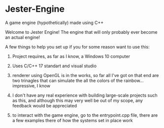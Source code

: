 # Jester-Engine
A game engine (hypothetically) made using C++

Welcome to Jester Engine! The engine that will only probably ever become an actual engine!

A few things to help you set up if you for some reason want to use this:

1) Project requires, as far as I know, a Windows 10 computer
2) Uses C/C++ 17 standart and visual studio 
3) renderer using OpenGL is in the works, so far all I've got on that end are two trinagles that can simulate the all the colors of the rainbow... impressive, I know
4) I don't have any real experience with building large-scale projects such as this, and although this may very well be out of my scope, any feedback would be appreciated

5) to interact with the game engine, go to the entrypoint.cpp file, there are a few examples there of how the systems set in place work
